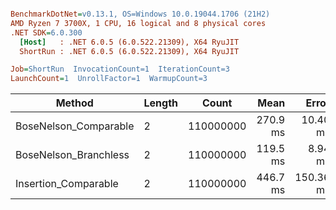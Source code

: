 ``` ini

BenchmarkDotNet=v0.13.1, OS=Windows 10.0.19044.1706 (21H2)
AMD Ryzen 7 3700X, 1 CPU, 16 logical and 8 physical cores
.NET SDK=6.0.300
  [Host]   : .NET 6.0.5 (6.0.522.21309), X64 RyuJIT
  ShortRun : .NET 6.0.5 (6.0.522.21309), X64 RyuJIT

Job=ShortRun  InvocationCount=1  IterationCount=3  
LaunchCount=1  UnrollFactor=1  WarmupCount=3  

```
|                Method | Length |     Count |     Mean |     Error |  StdDev |
|---------------------- |------- |---------- |---------:|----------:|--------:|
| BoseNelson_Comparable |      2 | 110000000 | 270.9 ms |  10.40 ms | 0.57 ms |
| BoseNelson_Branchless |      2 | 110000000 | 119.5 ms |   8.94 ms | 0.49 ms |
|  Insertion_Comparable |      2 | 110000000 | 446.7 ms | 150.36 ms | 8.24 ms |
